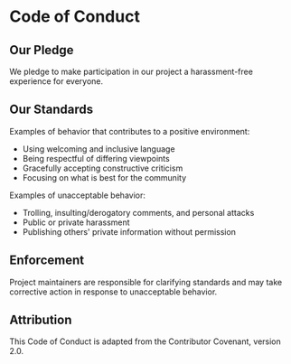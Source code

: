 # Code of Conduct

## Our Pledge
We pledge to make participation in our project a harassment-free experience for everyone.

## Our Standards
Examples of behavior that contributes to a positive environment:
- Using welcoming and inclusive language
- Being respectful of differing viewpoints
- Gracefully accepting constructive criticism
- Focusing on what is best for the community

Examples of unacceptable behavior:
- Trolling, insulting/derogatory comments, and personal attacks
- Public or private harassment
- Publishing others' private information without permission

## Enforcement
Project maintainers are responsible for clarifying standards and may take corrective action in response to unacceptable behavior.

## Attribution
This Code of Conduct is adapted from the Contributor Covenant, version 2.0.